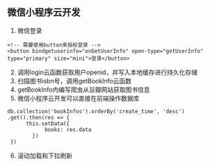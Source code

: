 
## 微信小程序云开发

1. 微信登录
```
<!-- 需要使用button来授权登录 -->
<button bindgetuserinfo="onGetUserInfo" open-type="getUserInfo" type="primary" size="mini">登录</button>
```
2. 调用login云函数获取用户openid，并写入本地缓存进行持久化存储
3. 扫描图书isbn号，调用getBookInfo云函数
4. getBookInfo内编写爬虫从豆瓣网站获取图书信息
5. 微信小程序云开发可以直接在前端操作数据库
```
db.collection('bookInfos').orderBy('create_time', 'desc')
.get().then(res => {
      this.setData({
    		books: res.data
    	})
 })
 ```
 6. 滚动加载和下拉刷新
 
